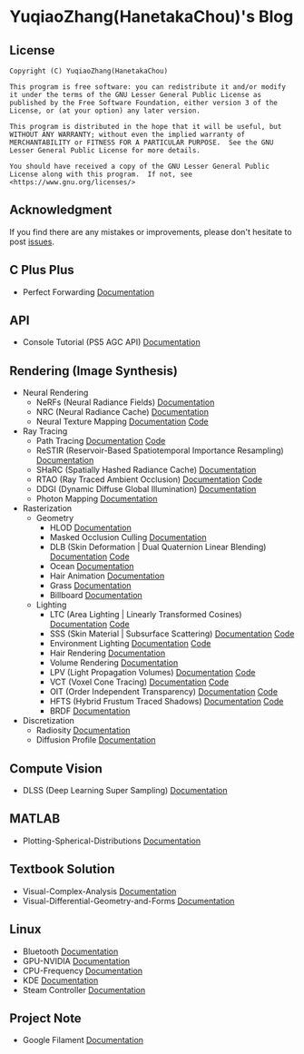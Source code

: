 # YuqiaoZhang(HanetakaChou)'s Blog  

## License  
```plaintext  
Copyright (C) YuqiaoZhang(HanetakaChou)

This program is free software: you can redistribute it and/or modify it under the terms of the GNU Lesser General Public License as published by the Free Software Foundation, either version 3 of the License, or (at your option) any later version.

This program is distributed in the hope that it will be useful, but WITHOUT ANY WARRANTY; without even the implied warranty of MERCHANTABILITY or FITNESS FOR A PARTICULAR PURPOSE.  See the GNU Lesser General Public License for more details.

You should have received a copy of the GNU Lesser General Public License along with this program.  If not, see <https://www.gnu.org/licenses/>
```  

## Acknowledgment  

If you find there are any mistakes or improvements, please don't hesitate to post [issues](https://github.com/HanetakaChou/hanetakachou.github.io/issues).  

## C Plus Plus  

- Perfect Forwarding [Documentation](./index.html?file=C-Plus-Plus/Perfect-Forwarding.md)  

## API  

- Console Tutorial (PS5 AGC API) [Documentation](./Console-Tutorial/index.html)  

## Rendering (Image Synthesis)  

- Neural Rendering
    - NeRFs (Neural Radiance Fields) [Documentation](./index.html?file=Rendering/Neural-Rendering/Neural-Radiance-Fields.md)  
    - NRC (Neural Radiance Cache) [Documentation](./index.html?file=Rendering/Neural-Rendering/Neural-Radiance-Cache.md)  
    - Neural Texture Mapping [Documentation](./index.html?file=Rendering/Neural-Rendering/Neural-Texture-Mapping.md) [Code](https://github.com/HanetakaChou/Neural-Texture-Mapping)          
- Ray Tracing  
    - Path Tracing [Documentation](./index.html?file=Rendering/Ray-Tracing/Path-Tracing.md)  [Code](https://github.com/HanetakaChou/Path-Tracing)      
    - ReSTIR (Reservoir-Based Spatiotemporal Importance Resampling) [Documentation](./index.html?file=Rendering/Ray-Tracing/Reservoir-Based-SpatioTemporal-Importance-Resampling.md)  
    - SHaRC (Spatially Hashed Radiance Cache) [Documentation](./index.html?file=Rendering/Ray-Tracing/Spatially-Hashed-Radiance-Cache.md)
    - RTAO (Ray Traced Ambient Occlusion) [Documentation](./index.html?file=Rendering/Ray-Tracing/Ray-Traced-Ambient-Occlusion.md) [Code](https://github.com/HanetakaChou/Ray-Traced-Ambient-Occlusion)  
    - DDGI (Dynamic Diffuse Global Illumination) [Documentation](./index.html?file=Rendering/Ray-Tracing/Dynamic-Diffuse-Global-Illumination.md)  
    - Photon Mapping [Documentation](./index.html?file=Rendering/Ray-Tracing/Photon-Mapping.md)  
- Rasterization  
    - Geometry  
        - HLOD [Documentation](./index.html?file=Rendering/Rasterization/Geometry/HLOD.md)  
        - Masked Occlusion Culling [Documentation](./index.html?file=Rendering/Rasterization/Geometry/Masked-Occlusion-Culling.md)  
        - DLB (Skin Deformation | Dual Quaternion Linear Blending) [Documentation](./index.html?file=Rendering/Rasterization/Geometry/Dual-Quaternion-Linear-Blending.md) [Code](https://github.com/HanetakaChou/Dual-Quaternion-Linear-Blending)  
        - Ocean [Documentation](./index.html?file=Rendering/Rasterization/Geometry/Ocean.md)  
        - Hair Animation [Documentation](./index.html?file=Rendering/Rasterization/Geometry/Hair-Animation.md)  
        - Grass [Documentation](./index.html?file=Rendering/Rasterization/Geometry/Grass.md)  
        - Billboard [Documentation](./index.html?file=Rendering/Rasterization/Geometry/Billboard.md)  
    - Lighting  
        - LTC (Area Lighting | Linearly Transformed Cosines) [Documentation](./index.html?file=Rendering/Rasterization/Lighting/Linearly-Transformed-Cosines.md) [Code](https://github.com/HanetakaChou/Linearly-Transformed-Cosines)    
        - SSS (Skin Material | Subsurface Scattering) [Documentation](./index.html?file=Rendering/Rasterization/Lighting/Subsurface-Scattering.md) [Code](https://github.com/HanetakaChou/Subsurface-Scattering)  
        - Environment Lighting [Documentation](./index.html?file=Rendering/Rasterization/Lighting/Environment-Lighting.md) [Code](https://github.com/HanetakaChou/Environment-Lighting)  
        - Hair Rendering [Documentation](./index.html?file=Rendering/Rasterization/Lighting/Hair-Rendering.md)  
        - Volume Rendering [Documentation](./index.html?file=Rendering/Rasterization/Lighting/Volume-Rendering.md)  
        - LPV (Light Propagation Volumes) [Documentation](./index.html?file=Rendering/Rasterization/Lighting/Light-Propagation-Volumes.md) [Code](https://github.com/HanetakaChou/Light-Propagation-Volumes)  
        - VCT (Voxel Cone Tracing) [Documentation](./index.html?file=Rendering/Rasterization/Lighting/Voxel-Cone-Tracing.md) [Code](https://github.com/HanetakaChou/Voxel-Cone-Tracing)  
        - OIT (Order Independent Transparency) [Documentation](./index.html?file=Rendering/Rasterization/Lighting/Order-Independent-Transparency.md) [Code](https://github.com/HanetakaChou/Order-Independent-Transparency)  
        - HFTS (Hybrid Frustum Traced Shadows) [Documentation](./index.html?file=Rendering/Rasterization/Lighting/Hybrid-Frustum-Traced-Shadows.md) [Code](https://github.com/HanetakaChou/Hybrid-Frustum-Traced-Shadows)  
        - BRDF [Documentation](./index.html?file=Rendering/Rasterization/Lighting/BRDF.md)    
- Discretization  
    - Radiosity [Documentation](./index.html?file=Rendering/Discretization/Radiosity.md)  
    - Diffusion Profile [Documentation](./index.html?file=Rendering/Discretization/Diffusion-Profile.md)  

## Compute Vision

- DLSS (Deep Learning Super Sampling) [Documentation](./index.html?file=Compute-Vision/Deep-Learning-Super-Sampling.md)  

## MATLAB  

- Plotting-Spherical-Distributions [Documentation](./index.html?file=MATLAB/Plotting-Spherical-Distributions.md)  

## Textbook Solution  

- Visual-Complex-Analysis [Documentation](./index.html?file=Textbook-Solution/Visual-Complex-Analysis.md)  
- Visual-Differential-Geometry-and-Forms [Documentation](./index.html?file=Textbook-Solution/Visual-Differential-Geometry-and-Forms.md)  

## Linux  

- Bluetooth [Documentation](./index.html?file=Linux/Bluetooth.md)  
- GPU-NVIDIA [Documentation](./index.html?file=Linux/GPU-NVIDIA.md)  
- CPU-Frequency [Documentation](./index.html?file=Linux/CPU-Frequency.md)  
- KDE [Documentation](./index.html?file=Linux/KDE.md)  
- Steam Controller [Documentation](./index.html?file=Linux/Steam-Controller.md)  

## Project Note  

- Google Filament [Documentation](./index.html?file=Project-Note/Google-Filament.md)  
